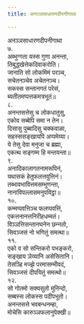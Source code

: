 ```yaml
---
title: अनञ्‍ञसाधारणदीपनीगाथा

---
```

अनञ्‍ञसाधारणदीपनीगाथा  
७.  
अब्भुग्गता यस्स गुणा अनन्ता,  
तिबुद्धखेत्तेकदिवाकरोति।  
जानाति सो लोकमिमं परञ्‍च,  
सचेतनञ्‍चेव अचेतनञ्‍च।  
सकस्स सन्तानगतं परेसं,  
ब्यतीतमप्पत्तकमत्रभूतं॥  
८.  
अनन्तसत्तेसु च लोकधातुसु,  
एकोव सब्बेपि समा न तेन।  
दिसासु पुब्बादिसु चक्‍कवाळा,  
सहस्ससङ्खायपि अप्पमेय्या।  
ये तेसु देवा मनुजा च ब्रह्मा,  
एकत्थ सङ्गम्म हि मन्तयन्ता॥  
९.  
अनादिकालागतनामरूपिनं,  
यथासकं हेतुफलत्तवुत्तिनं।  
तब्भावभावित्तमसम्भुणन्ता,  
नानाविपल्‍लासमनुपविट्ठा॥  
१०.  
कम्मप्पवत्तिञ्‍च फलप्पवत्तिं,  
एकत्तनानत्तनिरीहधम्मतं।  
विञ्‍ञत्तिसन्तानघनेन छन्‍नतो,  
सिवञ्‍जसं नो भणितुं समत्था॥  
११.  
एको व सो सन्तिकरो पभङ्करो,  
सङ्खाय ञेय्यानि असेसितानि।  
तेसञ्हि मज्झे परमासम्भीवदं,  
सिवञ्‍जसं दीपयितुं समत्थो॥  
१२.  
सो गोतमो सक्यसुतो मुनिन्दो,  
सब्बस्स लोकस्स पदीपभूतो।  
अनन्तसत्ते भवबन्धनम्हा,  
मोचेसि कारुञ्‍ञफलानुपेक्खी॥  